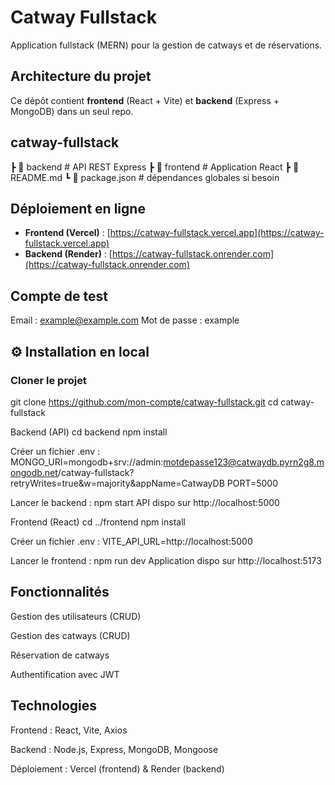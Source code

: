 # Catway Fullstack

Application fullstack (MERN) pour la gestion de catways et de réservations.

## Architecture du projet
Ce dépôt contient **frontend** (React + Vite) et **backend** (Express + MongoDB) dans un seul repo.

## catway-fullstack
┣ 📂 backend # API REST Express
┣ 📂 frontend # Application React
┣ 📜 README.md
┗ 📜 package.json # dépendances globales si besoin


##  Déploiement en ligne
- **Frontend (Vercel)** : [https://catway-fullstack.vercel.app](https://catway-fullstack.vercel.app)
- **Backend (Render)** : [https://catway-fullstack.onrender.com](https://catway-fullstack.onrender.com)

##  Compte de test
Email : example@example.com
Mot de passe : example


## ⚙️ Installation en local

###  Cloner le projet

git clone https://github.com/mon-compte/catway-fullstack.git
cd catway-fullstack

 Backend (API)
cd backend
npm install

Créer un fichier .env :
MONGO_URI=mongodb+srv://admin:motdepasse123@catwaydb.pyrn2g8.mongodb.net/catway-fullstack?retryWrites=true&w=majority&appName=CatwayDB
PORT=5000


  Lancer le backend :
npm start
API dispo sur http://localhost:5000

 Frontend (React)
cd ../frontend
npm install

Créer un fichier .env :
VITE_API_URL=http://localhost:5000

  Lancer le frontend :
npm run dev
Application dispo sur http://localhost:5173

## Fonctionnalités
Gestion des utilisateurs (CRUD)

Gestion des catways (CRUD)

Réservation de catways

Authentification avec JWT

## Technologies
Frontend : React, Vite, Axios

Backend : Node.js, Express, MongoDB, Mongoose

Déploiement : Vercel (frontend) & Render (backend)

